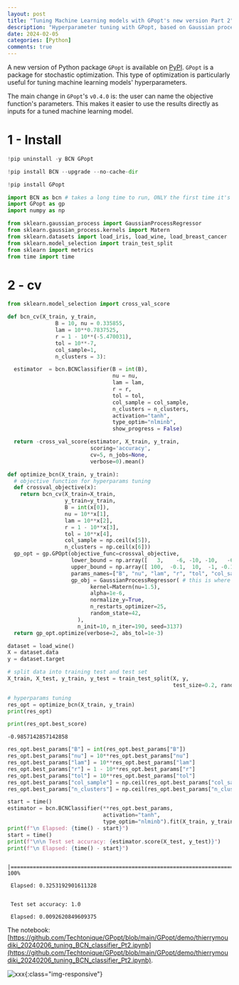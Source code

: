 ```yaml
---
layout: post
title: "Tuning Machine Learning models with GPopt's new version Part 2"
description: "Hyperparameter tuning with GPopt, based on Gaussian processes"
date: 2024-02-05
categories: [Python]
comments: true
---
```


A new version of Python package `GPopt` is available on [PyPI](https://pypi.org/project/gpopt/). `GPopt` is a package for stochastic optimization. This type of optimization is particularly useful for tuning machine learning models' hyperparameters.

The main change in `GPopt`'s `v0.4.0` is: the user can name the objective function's parameters. This makes it easier to use the results directly as inputs for a tuned machine learning model.  

# 1 - Install

```python
!pip uninstall -y BCN GPopt
```

```python
!pip install BCN --upgrade --no-cache-dir
```

```python
!pip install GPopt
```

```python
import BCN as bcn # takes a long time to run, ONLY the first time it's run
import GPopt as gp
import numpy as np

from sklearn.gaussian_process import GaussianProcessRegressor
from sklearn.gaussian_process.kernels import Matern
from sklearn.datasets import load_iris, load_wine, load_breast_cancer
from sklearn.model_selection import train_test_split
from sklearn import metrics
from time import time
```

# 2 - cv


```python
from sklearn.model_selection import cross_val_score
```

```python
def bcn_cv(X_train, y_train,
               B = 10, nu = 0.335855,
               lam = 10**0.7837525,
               r = 1 - 10**(-5.470031),
               tol = 10**-7,
               col_sample=1,
               n_clusters = 3):

  estimator  = bcn.BCNClassifier(B = int(B),
                                 nu = nu,
                                 lam = lam,
                                 r = r,
                                 tol = tol,
                                 col_sample = col_sample,
                                 n_clusters = n_clusters,
                                 activation="tanh",
                                 type_optim="nlminb",
                                 show_progress = False)

  return -cross_val_score(estimator, X_train, y_train,
                          scoring='accuracy',
                          cv=5, n_jobs=None,
                          verbose=0).mean()

def optimize_bcn(X_train, y_train):
  # objective function for hyperparams tuning
  def crossval_objective(x):
    return bcn_cv(X_train=X_train,
                  y_train=y_train,
                  B = int(x[0]),
                  nu = 10**x[1],
                  lam = 10**x[2],
                  r = 1 - 10**x[3],
                  tol = 10**x[4],
                  col_sample = np.ceil(x[5]),
                  n_clusters = np.ceil(x[6]))
  gp_opt = gp.GPOpt(objective_func=crossval_objective,
                    lower_bound = np.array([   3,    -6, -10, -10,   -6, 0.8, 1]),
                    upper_bound = np.array([ 100,  -0.1,  10,  -1, -0.1,   1, 4]),
                    params_names=["B", "nu", "lam", "r", "tol", "col_sample", "n_clusters"],
                    gp_obj = GaussianProcessRegressor( # this is where the Gaussian Process can be chosen
                          kernel=Matern(nu=1.5),
                          alpha=1e-6,
                          normalize_y=True,
                          n_restarts_optimizer=25,
                          random_state=42,
                      ),
                      n_init=10, n_iter=190, seed=3137)
  return gp_opt.optimize(verbose=2, abs_tol=1e-3)
```

```python
dataset = load_wine()
X = dataset.data
y = dataset.target

# split data into training test and test set
X_train, X_test, y_train, y_test = train_test_split(X, y,
                                                    test_size=0.2, random_state=3137)

# hyperparams tuning
res_opt = optimize_bcn(X_train, y_train)
print(res_opt)
```

```python
print(res_opt.best_score)
```

    -0.9857142857142858



```python
res_opt.best_params["B"] = int(res_opt.best_params["B"])
res_opt.best_params["nu"] = 10**res_opt.best_params["nu"]
res_opt.best_params["lam"] = 10**res_opt.best_params["lam"]
res_opt.best_params["r"] = 1 - 10**res_opt.best_params["r"]
res_opt.best_params["tol"] = 10**res_opt.best_params["tol"]
res_opt.best_params["col_sample"] = np.ceil(res_opt.best_params["col_sample"])
res_opt.best_params["n_clusters"] = np.ceil(res_opt.best_params["n_clusters"])
```

```python
start = time()
estimator = bcn.BCNClassifier(**res_opt.best_params,
                              activation="tanh",
                              type_optim="nlminb").fit(X_train, y_train)
print(f"\n Elapsed: {time() - start}")
start = time()
print(f"\n\n Test set accuracy: {estimator.score(X_test, y_test)}")
print(f"\n Elapsed: {time() - start}")
```

      |======================================================================| 100%
    
     Elapsed: 0.3253192901611328
    
    
     Test set accuracy: 1.0
    
     Elapsed: 0.0092620849609375

The notebook: [https://github.com/Techtonique/GPopt/blob/main/GPopt/demo/thierrymoudiki_20240206_tuning_BCN_classifier_Pt2.ipynb](https://github.com/Techtonique/GPopt/blob/main/GPopt/demo/thierrymoudiki_20240206_tuning_BCN_classifier_Pt2.ipynb). 

![xxx]({{base}}/images/2024-01-29/2024-01-29-image1.png){:class="img-responsive"}        


